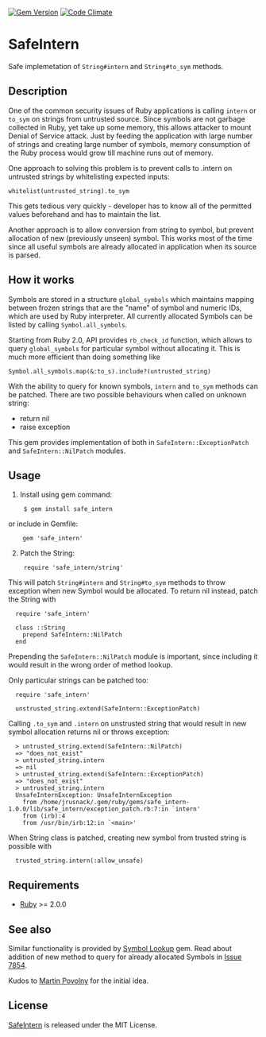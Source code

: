 [![Gem Version](https://badge.fury.io/rb/safe_intern.png)](http://badge.fury.io/rb/safe_intern)
[![Code Climate](https://codeclimate.com/github/jrusnack/safe_intern.png)](https://codeclimate.com/github/jrusnack/safe_intern)

# SafeIntern

Safe implemetation of `String#intern` and `String#to_sym` methods.

## Description

One of the common security issues of Ruby applications is calling `intern` or 
`to_sym` on strings from untrusted source. Since symbols are not garbage 
collected in Ruby, yet take up some memory, this allows attacker to mount 
Denial of Service attack. Just by feeding the application with large number of
strings and creating large number of symbols, memory consumption of the Ruby
process would grow till machine runs out of memory.

One approach to solving this problem is to prevent calls to .intern on 
untrusted strings by whitelisting expected inputs:

    whitelist(untrusted_string).to_sym

This gets tedious very quickly - developer has to know all of the permitted 
values beforehand and has to maintain the list. 

Another approach is to allow conversion from string to symbol, but prevent 
allocation of new (previously unseen) symbol. This works most of the time since
all useful symbols are already allocated in application when its source is
parsed.

## How it works

Symbols are stored in a structure `global_symbols` which maintains mapping
between frozen strings that are the "name" of symbol and numeric IDs, which
are used by Ruby interpreter. All currently allocated Symbols can be listed
by calling `Symbol.all_symbols`.

Starting from Ruby 2.0, API provides `rb_check_id` function, which allows to
query `global_symbols` for particular symbol without allocating it. This is 
much more efficient than doing something like

    Symbol.all_symbols.map(&:to_s).include?(untrusted_string)

With the ability to query for known symbols, `intern` and `to_sym` methods can 
be patched. There are two possible behaviours when called on unknown string:

* return nil
* raise exception

This gem provides implementation of both in `SafeIntern::ExceptionPatch` and
`SafeIntern::NilPatch` modules. 

## Usage

1. Install using gem command:
      
        $ gem install safe_intern

  or include in Gemfile:

        gem 'safe_intern'

2. Patch the String:

        require 'safe_intern/string'

  This will patch `String#intern` and `String#to_sym` methods to throw 
  exception when new Symbol would be allocated. To return nil instead, patch 
  the String with

      require 'safe_intern'

      class ::String
        prepend SafeIntern::NilPatch
      end

  Prepending the `SafeIntern::NilPatch` module is important, since including it
  would result in the wrong order of method lookup.

  Only particular strings can be patched too:

      require 'safe_intern'
    
      unstrusted_string.extend(SafeIntern::ExceptionPatch)

  Calling `.to_sym` and `.intern` on unstrusted string that would result in
  new symbol allocation returns nil or throws exception:

      > untrusted_string.extend(SafeIntern::NilPatch)
      => "does_not_exist"
      > untrusted_string.intern
      => nil 
      > untrusted_string.extend(SafeIntern::ExceptionPatch)
      => "does_not_exist" 
      > untrusted_string.intern
      UnsafeInternException: UnsafeInternException
        from /home/jrusnack/.gem/ruby/gems/safe_intern-1.0.0/lib/safe_intern/exception_patch.rb:7:in `intern'
        from (irb):4
        from /usr/bin/irb:12:in `<main>'

  When String class is patched, creating new symbol from trusted string is
  possible with

      trusted_string.intern(:allow_unsafe)

## Requirements
* [Ruby] >= 2.0.0

## See also

Similar functionality is provided by [Symbol Lookup] gem. Read about addition 
of new method to query for already allocated Symbols in [Issue 7854].

Kudos to [Martin Povolny] for the initial idea.

## License
[SafeIntern] is released under the MIT License.

[Ruby]: http://www.ruby-lang.org
[Symbol Lookup]: https://github.com/phluid61/symbol_lookup-gem
[Issue 7854]: https://bugs.ruby-lang.org/issues/7854
[SafeIntern]: https://github.com/jrusnack/safe_intern
[Martin Povolny]: https://github.com/martinpovolny